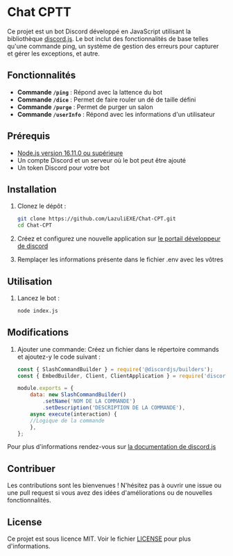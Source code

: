 # Chat CPTT

Ce projet est un bot Discord développé en JavaScript utilisant la bibliothèque [discord.js](https://discord.js.org/). Le bot inclut des fonctionnalités de base telles qu'une commande ping, un système de gestion des erreurs pour capturer et gérer les exceptions, et autre.

## Fonctionnalités

- **Commande `/ping`** : Répond avec la lattence du bot
- **Commande `/dice`** : Permet de faire rouler un dé de taille défini
- **Commande `/purge`** : Permet de purger un salon
- **Commande `/userInfo`** : Répond avec les informations d'un utilisateur

## Prérequis

- [Node.js version 16.11.0 ou supérieure](https://nodejs.org/fr)
- Un compte Discord et un serveur où le bot peut être ajouté
- Un token Discord pour votre bot

## Installation

1. Clonez le dépôt :
   ```bash
   git clone https://github.com/LazuliEXE/Chat-CPT.git
   cd Chat-CPT
   ```
2. Créez et configurez une nouvelle application sur [le portail développeur de discord](https://discord.com/developers/applications)

3. Remplaçer les informations présente dans le fichier .env avec les vôtres

## Utilisation

1. Lancez le bot :
   ```bash
   node index.js
   ```
## Modifications
1. Ajouter une commande:
   Créez un fichier dans le répertoire commands et ajoutez-y le code suivant :
   
   ```js
   const { SlashCommandBuilder } = require('@discordjs/builders');
   const { EmbedBuilder, Client, ClientApplication } = require('discord.js');

   module.exports = {
       data: new SlashCommandBuilder()
           .setName('NOM DE LA COMMANDE')
           .setDescription('DESCRIPTION DE LA COMMANDE'),
       async execute(interaction) {
       //Logique de la commande
       },
   };
   ```
Pour plus d'informations rendez-vous sur [la documentation de discord.js](https://discordjs.guide/creating-your-bot/command-handling.html#executing-commands)

## Contribuer
Les contributions sont les bienvenues ! N'hésitez pas à ouvrir une issue ou une pull request si vous avez des idées d'améliorations ou de nouvelles fonctionnalités.

## License
Ce projet est sous licence MIT. Voir le fichier [LICENSE](https://github.com/LazuliEXE/Chat-CPT/blob/main/LICENSE.md) pour plus d'informations.
